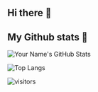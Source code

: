 ## Hi there 👋

## My Github stats 🚀
![Your Name's GitHub Stats](https://github-readme-stats.vercel.app/api?username=jarnolooij&show_icons=true&rank_icon=github&theme=github_dark_dimmed&include_all_commits=true&hide=contribs,issues)

![Top Langs](https://github-readme-stats.vercel.app/api/top-langs/?username=jarnolooij&layout=compact)

![visitors](https://visitor-badge.glitch.me/badge?page_id=jarnolooij.856302650&left_color=green&right_color=red)
